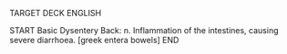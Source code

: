 TARGET DECK
ENGLISH

START
Basic
Dysentery
Back: n. Inflammation of the intestines, causing severe diarrhoea. [greek entera bowels]
END
